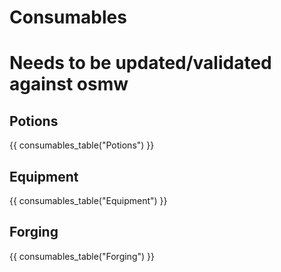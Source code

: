 # Consumables

# Needs to be updated/validated against osmw


## Potions
{{ consumables_table("Potions") }}

## Equipment
{{ consumables_table("Equipment") }}

## Forging
{{ consumables_table("Forging") }}
